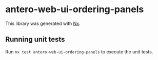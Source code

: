 # antero-web-ui-ordering-panels

This library was generated with [Nx](https://nx.dev).

## Running unit tests

Run `nx test antero-web-ui-ordering-panels` to execute the unit tests.
